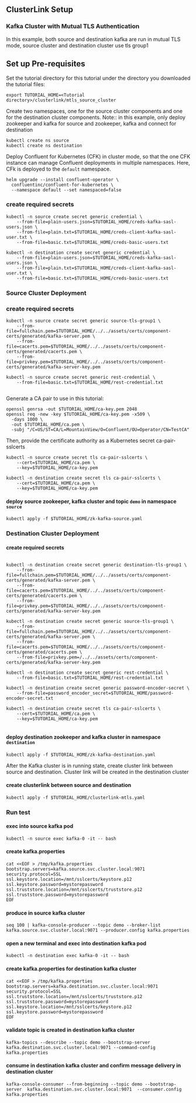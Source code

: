 ## ClusterLink Setup

### Kafka Cluster with Mutual TLS Authentication
In this example, both source and destination kafka are run in mutual TLS mode, source cluster and destination cluster use tls group1

## Set up Pre-requisites
Set the tutorial directory for this tutorial under the directory you downloaded
the tutorial files:

```
export TUTORIAL_HOME=<Tutorial directory>/clusterlink/mtls_source_cluster
```

Create two namespaces, one for the source cluster components and one for the destination cluster components.
Note:: in this example, only deploy zookeeper and kafka for source and zookeeper, kafka and connect for destination

```
kubectl create ns source
kubectl create ns destination
```

Deploy Confluent for Kubernetes (CFK) in cluster mode, so that the one CFK instance can manage Confluent deployments in multiple namespaces. Here, CFk is deployed to the `default` namespace.

```
helm upgrade --install confluent-operator \
  confluentinc/confluent-for-kubernetes \
  --namespace default --set namespaced=false
```

### create required secrets
```
kubectl -n source create secret generic credential \
    --from-file=plain-users.json=$TUTORIAL_HOME/creds-kafka-sasl-users.json \
    --from-file=plain.txt=$TUTORIAL_HOME/creds-client-kafka-sasl-user.txt \
    --from-file=basic.txt=$TUTORIAL_HOME/creds-basic-users.txt

kubectl -n destination create secret generic credential \
    --from-file=plain-users.json=$TUTORIAL_HOME/creds-kafka-sasl-users.json \
    --from-file=plain.txt=$TUTORIAL_HOME/creds-client-kafka-sasl-user.txt \
    --from-file=basic.txt=$TUTORIAL_HOME/creds-basic-users.txt
```

### Source Cluster Deployment
### create required secrets
```
kubectl -n source create secret generic source-tls-group1 \
    --from-file=fullchain.pem=$TUTORIAL_HOME/../../assets/certs/component-certs/generated/kafka-server.pem \
    --from-file=cacerts.pem=$TUTORIAL_HOME/../../assets/certs/component-certs/generated/cacerts.pem \
    --from-file=privkey.pem=$TUTORIAL_HOME/../../assets/certs/component-certs/generated/kafka-server-key.pem
   
kubectl -n source create secret generic rest-credential \
    --from-file=basic.txt=$TUTORIAL_HOME/rest-credential.txt
    
```

Generate a CA pair to use in this tutorial:
```
openssl genrsa -out $TUTORIAL_HOME/ca-key.pem 2048
openssl req -new -key $TUTORIAL_HOME/ca-key.pem -x509 \
  -days 1000 \
  -out $TUTORIAL_HOME/ca.pem \
  -subj "/C=US/ST=CA/L=MountainView/O=Confluent/OU=Operator/CN=TestCA"
```
Then, provide the certificate authority as a Kubernetes secret ca-pair-sslcerts
```
kubectl -n source create secret tls ca-pair-sslcerts \
    --cert=$TUTORIAL_HOME/ca.pem \
    --key=$TUTORIAL_HOME/ca-key.pem 

kubectl -n destination create secret tls ca-pair-sslcerts \
    --cert=$TUTORIAL_HOME/ca.pem \
    --key=$TUTORIAL_HOME/ca-key.pem   

```

#### deploy source zookeeper, kafka cluster and topic `demo` in namespace `source`
```
kubectl apply -f $TUTORIAL_HOME/zk-kafka-source.yaml
```

### Destination Cluster Deployment
#### create required secrets
```

kubectl -n destination create secret generic destination-tls-group1 \
    --from-file=fullchain.pem=$TUTORIAL_HOME/../../assets/certs/component-certs/generated/kafka-server.pem \
    --from-file=cacerts.pem=$TUTORIAL_HOME/../../assets/certs/component-certs/generated/cacerts.pem \
    --from-file=privkey.pem=$TUTORIAL_HOME/../../assets/certs/component-certs/generated/kafka-server-key.pem
    
kubectl -n destination create secret generic source-tls-group1 \
    --from-file=fullchain.pem=$TUTORIAL_HOME/../../assets/certs/component-certs/generated/kafka-server.pem \
    --from-file=cacerts.pem=$TUTORIAL_HOME/../../assets/certs/component-certs/generated/cacerts.pem \
    --from-file=privkey.pem=/../../assets/certs/component-certs/generated/kafka-server-key.pem
    
kubectl -n destination create secret generic rest-credential \
    --from-file=basic.txt=$TUTORIAL_HOME/rest-credential.txt
    
kubectl -n destination create secret generic password-encoder-secret \
    --from-file=password_encoder_secret=$TUTORIAL_HOME/password-encoder-secret.txt

kubectl -n destination create secret tls ca-pair-sslcerts \
    --cert=$TUTORIAL_HOME/ca.pem \
    --key=$TUTORIAL_HOME/ca-key.pem   
 
```
#### deploy destination zookeeper and kafka cluster in namespace `destination`

    kubectl apply -f $TUTORIAL_HOME/zk-kafka-destination.yaml

After the Kafka cluster is in running state, create cluster link between source and destination. Cluster link will be created in the destination cluster

#### create clusterlink between source and destination
    kubectl apply -f $TUTORIAL_HOME/clusterlink-mtls.yaml


### Run test

#### exec into source kafka pod
    kubectl -n source exec kafka-0 -it -- bash

#### create kafka.properties

    cat <<EOF > /tmp/kafka.properties
    bootstrap.servers=kafka.source.svc.cluster.local:9071
    security.protocol=SSL
    ssl.keystore.location=/mnt/sslcerts/keystore.p12
    ssl.keystore.password=mystorepassword
    ssl.truststore.location=/mnt/sslcerts/truststore.p12
    ssl.truststore.password=mystorepassword
    EOF

#### produce in source kafka cluster

    seq 100 | kafka-console-producer --topic demo --broker-list kafka.source.svc.cluster.local:9071 --producer.config kafka.properties
#### open a new terminal and exec into destination kafka pod
    kubectl -n destination exec kafka-0 -it -- bash

#### create kafka.properties for destination kafka cluster
    cat <<EOF > /tmp/kafka.properties
    bootstrap.servers=kafka.destination.svc.cluster.local:9071
    security.protocol=SSL
    ssl.truststore.location=/mnt/sslcerts/truststore.p12
    ssl.truststore.password=mystorepassword
    ssl.keystore.location=/mnt/sslcerts/keystore.p12
    ssl.keystore.password=mystorepassword
    EOF

#### validate topic is created in destination kafka cluster
    kafka-topics --describe --topic demo --bootstrap-server kafka.destination.svc.cluster.local:9071 --command-config kafka.properties

#### consume in destination kafka cluster and confirm message delivery in destination cluster

    kafka-console-consumer --from-beginning --topic demo --bootstrap-server  kafka.destination.svc.cluster.local:9071  --consumer.config kafka.properties

